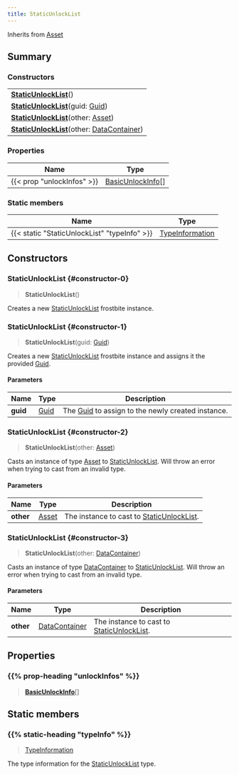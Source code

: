 ```yaml
---
title: StaticUnlockList
---
```


Inherits from 
[Asset](/vext/ref/fb/asset)

## Summary
### Constructors
| |
| ----------- |
| **[StaticUnlockList](#constructor-0)**() |
| **[StaticUnlockList](#constructor-1)**(guid: [Guid](/vext/ref/shared/class/guid)) |
| **[StaticUnlockList](#constructor-2)**(other: [Asset](/vext/ref/fb/asset)) |
| **[StaticUnlockList](#constructor-3)**(other: [DataContainer](/vext/ref/shared/class/datacontainer)) |

### Properties
| Name | Type |
| ---- | ---- |
| {{< prop "unlockInfos" >}} | [BasicUnlockInfo](/vext/ref/fb/basicunlockinfo)[] |

### Static members
| Name | Type |
| ---- | ---- |
| {{< static "StaticUnlockList" "typeInfo" >}} | [TypeInformation](/vext/ref/shared/class/typeinformation) |

## Constructors
### StaticUnlockList {#constructor-0}
> **StaticUnlockList**()

Creates a new [StaticUnlockList](/vext/ref/fb/staticunlocklist) frostbite instance.

### StaticUnlockList {#constructor-1}
> **StaticUnlockList**(guid: [Guid](/vext/ref/shared/class/guid))

Creates a new [StaticUnlockList](/vext/ref/fb/staticunlocklist) frostbite instance and assigns it the provided [Guid](/vext/ref/shared/class/guid).

#### Parameters
| Name | Type | Description |
| ---- | ---- | ----------- |
| **guid** | [Guid](/vext/ref/shared/class/guid) | The [Guid](/vext/ref/shared/class/guid) to assign to the newly created instance. |

### StaticUnlockList {#constructor-2}
> **StaticUnlockList**(other: [Asset](/vext/ref/fb/asset))

Casts an instance of type [Asset](/vext/ref/fb/asset) to [StaticUnlockList](/vext/ref/fb/staticunlocklist). Will throw an error when trying to cast from an invalid type.

#### Parameters
| Name | Type | Description |
| ---- | ---- | ----------- |
| **other** | [Asset](/vext/ref/fb/asset) | The instance to cast to [StaticUnlockList](/vext/ref/fb/staticunlocklist). |

### StaticUnlockList {#constructor-3}
> **StaticUnlockList**(other: [DataContainer](/vext/ref/shared/class/datacontainer))

Casts an instance of type [DataContainer](/vext/ref/shared/class/datacontainer) to [StaticUnlockList](/vext/ref/fb/staticunlocklist). Will throw an error when trying to cast from an invalid type.

#### Parameters
| Name | Type | Description |
| ---- | ---- | ----------- |
| **other** | [DataContainer](/vext/ref/shared/class/datacontainer) | The instance to cast to [StaticUnlockList](/vext/ref/fb/staticunlocklist). |

## Properties
### {{% prop-heading "unlockInfos" %}}
> **[BasicUnlockInfo](/vext/ref/fb/basicunlockinfo)**[]

## Static members
### {{% static-heading "typeInfo" %}}
> [TypeInformation](/vext/ref/shared/class/typeinformation)

The type information for the [StaticUnlockList](/vext/ref/fb/staticunlocklist) type.

